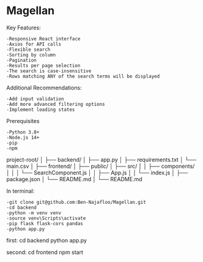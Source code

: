 # Magellan

Key Features:

    -Responsive React interface
    -Axios for API calls
    -Flexible search
    -Sorting by column
    -Pagination
    -Results per page selection
    -The search is case-insensitive
    -Rows matching ANY of the search terms will be displayed

Additional Recommendations:

    -Add input validation
    -Add more advanced filtering options
    -Implement loading states

Prerequisites

    -Python 3.8+
    -Node.js 14+
    -pip
    -npm

project-root/
│
├── backend/
│ ├── app.py
│ ├── requirements.txt
│ └── main.csv
│
├── frontend/
│ ├── public/
│ ├── src/
│ │ ├── components/
│ │ │ └── SearchComponent.js
│ │ ├── App.js
│ │ └── index.js
│ ├── package.json
│ └── README.md
│
└── README.md

In terminal:

    -git clone git@github.com:Ben-Najafloo/Magellan.git
    -cd backend
    -python -m venv venv
    -source venv\Scripts\activate
    -pip flask flask-cors pandas
    -python app.py



first:
cd backend
python app.py

second:
cd frontend
npm start
